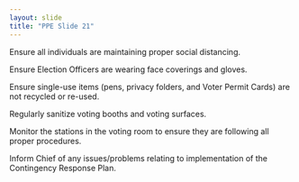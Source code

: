 ```yaml
---
layout: slide
title: "PPE Slide 21"
---
```


Ensure all individuals are maintaining proper social distancing.

Ensure Election Officers are wearing face coverings and gloves.

Ensure single-use items (pens, privacy folders, and Voter Permit Cards) are not recycled or re-used.

Regularly sanitize voting booths and voting surfaces.

Monitor the stations in the voting room to ensure they are following all proper procedures.

Inform Chief of any issues/problems relating to implementation of the Contingency Response Plan.